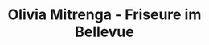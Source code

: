 ---
title: "Olivia Mitrenga - Friseure im Bellevue"
url: /friedrichshafen/olivia-mitrenga-friseure-im-bellevue/
shop: Friseur
---